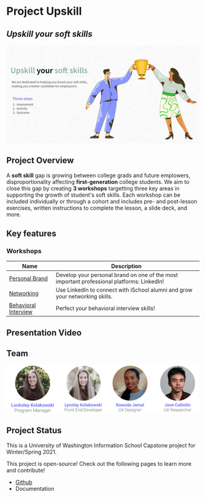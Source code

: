 # Project Upskill
## *Upskill your soft skills*

<img
  src="photos/banner.png"
/>

## Project Overview
A **soft skill** gap is growing between college grads and future emplowers, disproportionality affecting **first-generation** college students. We aim to close this gap by creating **3 workshops** targetting three key areas in supporting the growth of student's soft skills. Each workshop can be included individually or through a cohort and includes pre- and post-lesson exercises, written instructions to complete the lesson, a slide deck, and more. 

## Key features
### Workshops

| Name      | Description |
| ----------- | ----------- |
| [Personal Brand](https://lynzley.github.io/project-upskill-workshop/Lesson%202/LinkedIn)      | Develop your personal brand on one of the most important professional platforms: LinkedIn!       |
| [Networking](https://lynzley.github.io/project-upskill-workshop/Lesson%203)    | Use LinkedIn to connect with iSchool alumni and grow your networking skills.       |
| [Behavioral Interview](https://lynzley.github.io/project-upskill-workshop/Lesson%203)    | Perfect your behavioral interview skills!       |

## Presentation Video

## Team
<img
  src="photos/team1.png"
/>

## Project Status
This is a University of Washington Information School Capstone project for Winter/Spring 2021.

This project is open-source! Check out the following pages to learn more and contribute!
- [Github](https://github.com/lynzley/project-upskill-workshop)
- Documentation
